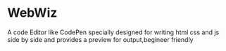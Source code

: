 # WebWiz
A code Editor like CodePen specially designed for writing html css and js  side by side and provides a preview for output,begineer friendly
